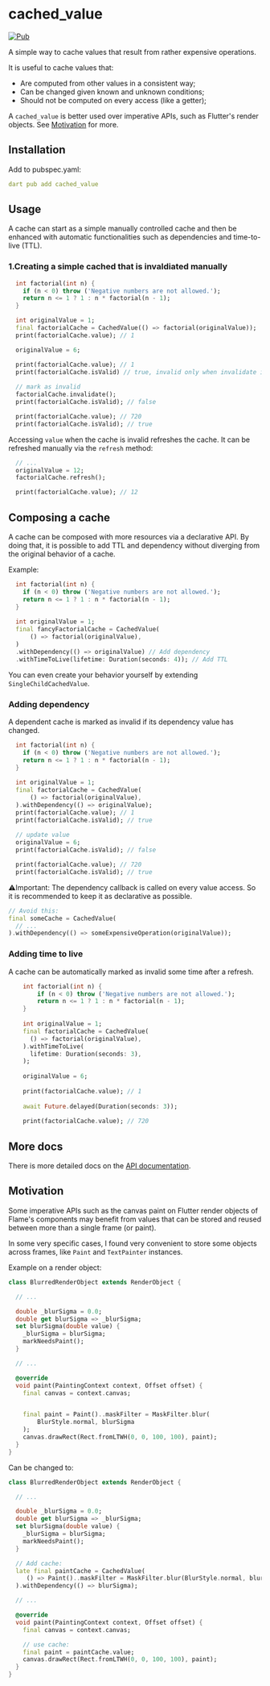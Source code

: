 # cached_value

[![Pub](https://img.shields.io/pub/v/cached_value.svg?style=popout)](https://pub.dartlang.org/packages/cached_value)

A simple way to cache values that result from rather expensive operations.

It is useful to cache values that:
 - Are computed from other values in a consistent way;
 - Can be changed given known and unknown conditions;
 - Should not be computed on every access (like a getter);

A `cached_value` is better used over imperative APIs, such as Flutter's render objects. See [Motivation](#motivation) for more.

## Installation

Add to pubspec.yaml:
```yaml
dart pub add cached_value
```

## Usage

A cache can start as a simple manually controlled cache and then be enhanced with automatic functionalities such as dependencies and time-to-live (TTL).

### 1.Creating a simple cached that is invaldiated manually



```dart
  int factorial(int n) {
    if (n < 0) throw ('Negative numbers are not allowed.');
    return n <= 1 ? 1 : n * factorial(n - 1);
  }

  int originalValue = 1;
  final factorialCache = CachedValue(() => factorial(originalValue));
  print(factorialCache.value); // 1

  originalValue = 6;

  print(factorialCache.value); // 1
  print(factorialCache.isValid) // true, invalid only when invalidate is called
  
  // mark as invalid
  factorialCache.invalidate();
  print(factorialCache.isValid); // false

  print(factorialCache.value); // 720
  print(factorialCache.isValid); // true
```
Accessing `value` when the cache is invalid refreshes the cache. It can be refreshed manually via 
the `refresh` method:

```dart
  // ...
  originalValue = 12;
  factorialCache.refresh();

  print(factorialCache.value); // 12
```

## Composing a cache

A cache can be composed with more resources via a declarative API. By doing that, it is possible to 
add TTL and dependency without diverging from the original behavior of a cache.

Example:
```dart
  int factorial(int n) {
    if (n < 0) throw ('Negative numbers are not allowed.');
    return n <= 1 ? 1 : n * factorial(n - 1);
  }
  
  int originalValue = 1;
  final fancyFactorialCache = CachedValue(
      () => factorial(originalValue),
  )
  .withDependency(() => originalValue) // Add dependency
  .withTimeToLive(lifetime: Duration(seconds: 4)); // Add TTL
```

You can even create your behavior yourself by extending `SingleChildCachedValue`.

### Adding dependency

A dependent cache is marked as invalid if its dependency value has changed.

```dart
  int factorial(int n) {
    if (n < 0) throw ('Negative numbers are not allowed.');
    return n <= 1 ? 1 : n * factorial(n - 1);
  }
  
  int originalValue = 1;
  final factorialCache = CachedValue(
      () => factorial(originalValue),
  ).withDependency(() => originalValue);
  print(factorialCache.value); // 1
  print(factorialCache.isValid); // true
  
  // update value
  originalValue = 6;
  print(factorialCache.isValid); // false

  print(factorialCache.value); // 720
  print(factorialCache.isValid); // true
```

⚠️Important: 
The dependency callback is called on every value access. So it is recommended to keep it as declarative as possible.

```dart
// Avoid this:
final someCache = CachedValue(
  // ...
).withDependency(() => someExpensiveOperation(originalValue));
```

### Adding time to live

A cache can be automatically marked as invalid some time after a refresh.

```dart
    int factorial(int n) {
        if (n < 0) throw ('Negative numbers are not allowed.');
        return n <= 1 ? 1 : n * factorial(n - 1);
    }
  
    int originalValue = 1;
    final factorialCache = CachedValue(
      () => factorial(originalValue),
    ).withTimeToLive(
      lifetime: Duration(seconds: 3),
    );
    
    originalValue = 6;
    
    print(factorialCache.value); // 1
    
    await Future.delayed(Duration(seconds: 3));
    
    print(factorialCache.value); // 720
```

## More docs

There is more detailed docs on the [API documentation](https://pub.dev/documentation/cached_value/latest/).

## Motivation

Some imperative APIs such as the canvas paint on Flutter render objects of Flame's components may 
benefit from values that can be stored and reused between more than a single frame (or paint).

In some very specific cases, I found very convenient to store some objects across frames, like 
`Paint` and `TextPainter` instances.

Example on a render object:
```dart
class BlurredRenderObject extends RenderObject {

  // ...

  double _blurSigma = 0.0;
  double get blurSigma => _blurSigma;
  set blurSigma(double value) {
    _blurSigma = blurSigma;
    markNeedsPaint();
  }

  // ...

  @override
  void paint(PaintingContext context, Offset offset) {
    final canvas = context.canvas;


    final paint = Paint()..maskFilter = MaskFilter.blur(
        BlurStyle.normal, blurSigma
    );
    canvas.drawRect(Rect.fromLTWH(0, 0, 100, 100), paint);
  }
}
```

Can be changed to:
```dart
class BlurredRenderObject extends RenderObject {

  // ...

  double _blurSigma = 0.0;
  double get blurSigma => _blurSigma;
  set blurSigma(double value) {
    _blurSigma = blurSigma;
    markNeedsPaint();
  }

  // Add cache:
  late final paintCache = CachedValue(
     () => Paint()..maskFilter = MaskFilter.blur(BlurStyle.normal, blurSigma),
  ).withDependency(() => blurSigma);

  // ...

  @override
  void paint(PaintingContext context, Offset offset) {
    final canvas = context.canvas;

    // use cache:
    final paint = paintCache.value;
    canvas.drawRect(Rect.fromLTWH(0, 0, 100, 100), paint);
  }
}
```
